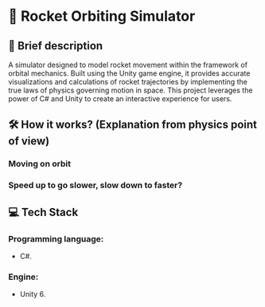 # 🚀 Rocket Orbiting Simulator
## 📃 Brief description
A simulator designed to model rocket movement within the framework of orbital mechanics. Built using the Unity game engine, it provides accurate visualizations and calculations of rocket trajectories by implementing the true laws of physics governing motion in space. This project leverages the power of C# and Unity to create an interactive experience for users.

## 🛠️ How it works? (Explanation from physics point of view)
### Moving on orbit

### Speed up to go slower, slow down to faster?

## 💻 Tech Stack
### Programming language:
  - C#.
### Engine:
  - Unity 6.
